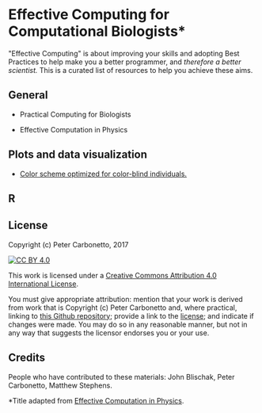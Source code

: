 # Effective Computing for Computational Biologists*

"Effective Computing" is about improving your skills and adopting Best
Practices to help make you a better programmer, and *therefore a
better scientist.* This is a curated list of resources to help you
achieve these aims.

## General

+ Practical Computing for Biologists

+ Effective Computation in Physics

## Plots and data visualization

+ [Color scheme optimized for color-blind individuals.](R-color.md)

## R

## License

Copyright (c) Peter Carbonetto, 2017

[![CC BY 4.0](https://i.creativecommons.org/l/by/4.0/88x31.png)](http://creativecommons.org/licenses/by/4.0/)

This work is licensed under a [Creative Commons Attribution 4.0
International License](http://creativecommons.org/licenses/by/4.0/).

You must give appropriate attribution: mention that your work is
derived from work that is Copyright (c) Peter Carbonetto and, where
practical, linking to
[this Github repository](https://github.com/pcarbo/effective-computing);
provide a link to the
[license](http://creativecommons.org/licenses/by/4.0/); and indicate
if changes were made. You may do so in any reasonable manner, but not
in any way that suggests the licensor endorses you or your use.

## Credits

People who have contributed to these materials: John Blischak, Peter
Carbonetto, Matthew Stephens.

*Title adapted from [Effective Computation in Physics][scopatz-huff].

[scopatz-huff]: http://physics.codes


